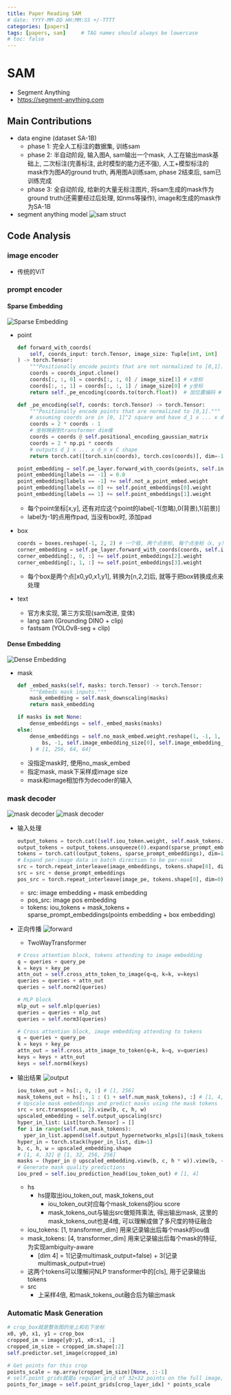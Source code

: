 ```yaml
---
title: Paper Reading SAM
# date: YYYY-MM-DD HH:MM:SS +/-TTTT
categories: [papers]
tags: [papers, sam]     # TAG names should always be lowercase
# toc: false
---
```


# SAM
- Segment Anything
- https://segment-anything.com

## Main Contributions
- data engine (dataset SA-1B)
  - phase 1: 完全人工标注的数据集, 训练sam
  - phase 2: 半自动阶段, 输入图A, sam输出一个mask, 人工在输出mask基础上, 二次标注(完善标注, 此时模型的能力还不强), 人工+模型标注的mask作为图A的ground truth, 再用图A训练sam, phase 2结束后, sam已训练完成
  - phase 3: 全自动阶段, 给新的大量无标注图片, 将sam生成的mask作为ground truth(还需要经过后处理, 如nms等操作), image和生成的mask作为SA-1B
- segment anything model
![sam struct](/assets/img/papers-files/sam/sam_struct.png)

## Code Analysis
### image encoder
- 传统的ViT

### prompt encoder
#### Sparse Embedding
![Sparse Embedding](/assets/img/papers-files/sam/sparse_embedding.png)
- point
  ```py
  def forward_with_coords(
      self, coords_input: torch.Tensor, image_size: Tuple[int, int]
  ) -> torch.Tensor:
      """Positionally encode points that are not normalized to [0,1]."""
      coords = coords_input.clone()
      coords[:, :, 0] = coords[:, :, 0] / image_size[1] # x坐标
      coords[:, :, 1] = coords[:, :, 1] / image_size[0] # y坐标
      return self._pe_encoding(coords.to(torch.float))  # 加位置编码 # B x N x C

  def _pe_encoding(self, coords: torch.Tensor) -> torch.Tensor:
      """Positionally encode points that are normalized to [0,1]."""
      # assuming coords are in [0, 1]^2 square and have d_1 x ... x d_n x 2 shape
      coords = 2 * coords - 1
      # 坐标映射到transformer dim维
      coords = coords @ self.positional_encoding_gaussian_matrix
      coords = 2 * np.pi * coords
      # outputs d_1 x ... x d_n x C shape
      return torch.cat([torch.sin(coords), torch.cos(coords)], dim=-1)
  ```
  ```py
  point_embedding = self.pe_layer.forward_with_coords(points, self.input_image_size)
  point_embedding[labels == -1] = 0.0
  point_embedding[labels == -1] += self.not_a_point_embed.weight
  point_embedding[labels == 0] += self.point_embeddings[0].weight
  point_embedding[labels == 1] += self.point_embeddings[1].weight
  ```
  - 每个point坐标[x,y], 还有对应这个point的label[-1(忽略),0(背景),1(前景)]
  - label为-1的点用作pad, 当没有box时, 添加pad

- box
  ```py
  coords = boxes.reshape(-1, 2, 2) # 一个框, 两个点坐标, 每个点坐标（x, y）
  corner_embedding = self.pe_layer.forward_with_coords(coords, self.input_image_size)
  corner_embedding[:, 0, :] += self.point_embeddings[2].weight
  corner_embedding[:, 1, :] += self.point_embeddings[3].weight
  ```
  - 每个box是两个点[x0,y0,x1,y1], 转换为[n,2,2]后, 就等于把box转换成点来处理
- text
  - 官方未实现, 第三方实现(sam改进, 变体)
  - lang sam (Grounding DINO + clip)
  - fastsam (YOLOv8-seg + clip)

#### Dense Embedding
![Dense Embedding](/assets/img/papers-files/sam/dense_embedding.png)
- mask
  ```py
  def _embed_masks(self, masks: torch.Tensor) -> torch.Tensor:
      """Embeds mask inputs."""
      mask_embedding = self.mask_downscaling(masks)
      return mask_embedding
  ```
  ```py
  if masks is not None:
      dense_embeddings = self._embed_masks(masks)
  else:
      dense_embeddings = self.no_mask_embed.weight.reshape(1, -1, 1, 1).expand(
          bs, -1, self.image_embedding_size[0], self.image_embedding_size[1]
      ) # [1, 256, 64, 64]
  ```
  - 没指定mask时, 使用no_mask_embed
  - 指定mask, mask下采样成image size
  - mask和image相加作为decoder的输入

### mask decoder
![mask decoder](/assets/img/papers-files/sam/mask_decoder.png)
![mask decoder](/assets/img/papers-files/sam/mask_decoder_orient.png)
- 输入处理
  ```py
  output_tokens = torch.cat([self.iou_token.weight, self.mask_tokens.weight], dim=0) # [5,256]
  output_tokens = output_tokens.unsqueeze(0).expand(sparse_prompt_embeddings.size(0), -1, -1) # [1, 5, 256]
  tokens = torch.cat((output_tokens, sparse_prompt_embeddings), dim=1) # [1, 5 + S, 256]
  # Expand per-image data in batch direction to be per-mask
  src = torch.repeat_interleave(image_embeddings, tokens.shape[0], dim=0)
  src = src + dense_prompt_embeddings
  pos_src = torch.repeat_interleave(image_pe, tokens.shape[0], dim=0)
  ```
  - src: image embedding + mask embedding
  - pos_src: image pos embedding
  - tokens: iou_tokens + mask_tokens + sparse_prompt_embeddings(points embedding + box embedding)
  
- 正向传播
![forward](/assets/img/papers-files/sam/TwoWayTransformer.jpg)
  - TwoWayTransformer
  ```py
  # Cross attention block, tokens attending to image embedding
  q = queries + query_pe
  k = keys + key_pe
  attn_out = self.cross_attn_token_to_image(q=q, k=k, v=keys)
  queries = queries + attn_out
  queries = self.norm2(queries)

  # MLP block
  mlp_out = self.mlp(queries)
  queries = queries + mlp_out
  queries = self.norm3(queries)

  # Cross attention block, image embedding attending to tokens
  q = queries + query_pe
  k = keys + key_pe
  attn_out = self.cross_attn_image_to_token(q=k, k=q, v=queries)
  keys = keys + attn_out
  keys = self.norm4(keys)
  ```
- 输出结果
![output](/assets/img/papers-files/sam/decoder_output_post.jpg) 
  ```py
  iou_token_out = hs[:, 0, :] # [1, 256]
  mask_tokens_out = hs[:, 1 : (1 + self.num_mask_tokens), :] # [1, 4, 256]
  # Upscale mask embeddings and predict masks using the mask tokens
  src = src.transpose(1, 2).view(b, c, h, w)
  upscaled_embedding = self.output_upscaling(src)
  hyper_in_list: List[torch.Tensor] = []
  for i in range(self.num_mask_tokens):
    yper_in_list.append(self.output_hypernetworks_mlps[i](mask_tokens_out[:, i, :]))
  hyper_in = torch.stack(hyper_in_list, dim=1)
  b, c, h, w = upscaled_embedding.shape
  # [1, 4, 32] @ [1, 32, 256, 256]
  masks = (hyper_in @ upscaled_embedding.view(b, c, h * w)).view(b, -1, h, w) # [1, 4, 256, 256]
  # Generate mask quality predictions
  iou_pred = self.iou_prediction_head(iou_token_out) # [1, 4]
  ```
  - hs
    - hs提取出iou_token_out, mask_tokens_out
      - iou_token_out对应每个mask_tokens的iou score
      - mask_tokens_out与输出src做矩阵乘法, 得出输出mask, 这里的mask_tokens_out也是4维, 可以理解成做了多尺度的特征融合
  - iou_tokens: [1, transformer_dim] 用来记录输出后每个mask的iou值
  - mask_tokens: [4, transformer_dim] 用来记录输出后每个mask的特征, 为实现ambiguity-aware
    - [dim 4] = 1(记录multimask_output=false) + 3(记录multimask_output=true)
  - 这两个tokens可以理解问NLP transformer中的[cls], 用于记录输出tokens
  - src
    - 上采样4倍, 和mask_tokens_out融合后为输出mask
### Automatic Mask Generation
```py
# crop_box就是整张图的坐上和右下坐标
x0, y0, x1, y1 = crop_box
cropped_im = image[y0:y1, x0:x1, :]
cropped_im_size = cropped_im.shape[:2]
self.predictor.set_image(cropped_im)

# Get points for this crop
points_scale = np.array(cropped_im_size)[None, ::-1]
# self.point_grids就是a regular grid of 32×32 points on the full image, 即在整张图上撒了32x32个点
points_for_image = self.point_grids[crop_layer_idx] * points_scale
```